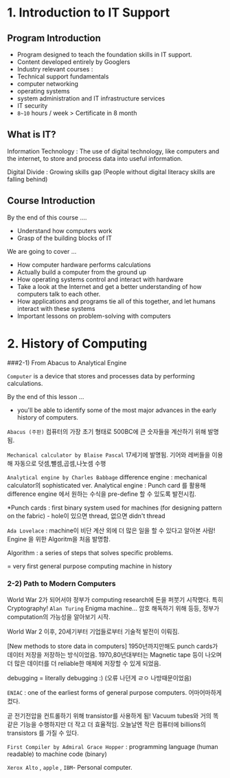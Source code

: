 # 1. Introduction to IT Support

## Program Introduction

- Program designed to teach the foundation skills in IT support.
- Content developed entirely by Googlers
-  Industry relevant courses : 
  - Technical support fundamentals
  - computer networking
  - operating systems
  - system administration and IT infrastructure services
  - IT security
- `8~10` hours / week > Certificate in 8 month

## What is IT?

Information Technology : The use of digital technology, like computers and the internet, to store and process data into useful information.

Digital Divide : Growing skills gap (People without digital literacy skills are falling behind)

## Course Introduction

By the end of this course ....

- Understand how computers work
- Grasp of the building blocks of IT

We are going to cover ...

- How computer hardware performs calculations
- Actually build a computer from the ground up
- How operating systems control and interact with hardware
- Take a look at the Internet and get a better understanding of how computers talk to each other.
-  How applications and programs tie all of this together, and let humans interact with these systems
-  Important lessons on problem-solving with computers



# 2. History of Computing

###2-1) From Abacus to Analytical Engine

`Computer` is a device that stores and processes data by performing calculations.        

By the end of this lesson ...

- you'll be able to identify some of the most major advances in the early history of computers. 

`Abacus (주판)`
컴퓨터의 가장 초기 형태로 500BC에 큰 숫자들을 계산하기 위해 발명됨.

`Mechanical calculator by Blaise Pascal`
17세기에 발명됨. 기어와 레버들을 이용해 자동으로 덧셈,뺄셈,곱셈,나눗셈 수행

`Analytical engine by Charles Babbage`
difference engine : mechanical calculator의 sophisticated ver.
Analytical engine : Punch card 를 활용해 difference engine 에서 원하는 수식을 pre-define 할 수 있도록 발전시킴.

*Punch cards : first binary system used for machines (for designing pattern on the fabric) - hole이 있으면 thread, 없으면 didn't thread

`Ada Lovelace` : machine이 비단 계산 외에 더 많은 일을 할 수 있다고 알아본 사람! Engine 을 위한 Algoritm을 처음 발명함.

Algorithm : a series of steps that solves specific problems.

= very first general purpose computing machine in history

### 2-2) Path to Modern Computers

World War 2가 되어서야 정부가 computing research에 돈을 퍼붓기 시작했다.
특히 Cryptography!
`Alan Turing`
Enigma machine... 암호 해독하기 위해 등등, 정부가 computation의 가능성을 알아보기 시작.

World War 2 이후, 20세기부터 기업들로부터 기술적 발전이 이뤄짐.

[New methods to store data in computers]
1950년까지만해도 punch cards가 데이터 저장을 저장하는 방식이었음.
1970,80년대부터는 Magnetic tape 등이 나오며 더 많은 데이터를 더 reliable한 매체에 저장할 수 있게 되었음. 

debugging = literally debugging :) (오류 나던게 ㄹㅇ 나방때문이었음)

`ENIAC` : one of the earliest forms of general purpose computers. 어마어마하게 컸다.

곧 전기전압을 컨트롤하기 위해 transistor를 사용하게 됨! Vacuum tubes와 거의 똑같은 기능을 수행하지만 더 작고 더 효율적임. 오늘날엔 작은 컴퓨터에 billions의 transistors 를 가질 수 있다.

`First Compiler by Admiral Grace Hopper` :  programming language (human readable) to machine code (binary) 

`Xerox Alto`  , `apple` , `IBM`- Personal computer.